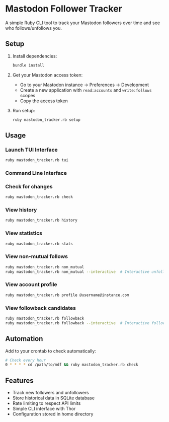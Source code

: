 # Mastodon Follower Tracker

A simple Ruby CLI tool to track your Mastodon followers over time and see who follows/unfollows you.

## Setup

1. Install dependencies:
   ```bash
   bundle install
   ```

2. Get your Mastodon access token:
   - Go to your Mastodon instance → Preferences → Development
   - Create a new application with `read:accounts` and `write:follows` scopes
   - Copy the access token

3. Run setup:
   ```bash
   ruby mastodon_tracker.rb setup
   ```

## Usage

### Launch TUI Interface
```bash
ruby mastodon_tracker.rb tui
```

### Command Line Interface

### Check for changes
```bash
ruby mastodon_tracker.rb check
```

### View history
```bash
ruby mastodon_tracker.rb history
```

### View statistics
```bash
ruby mastodon_tracker.rb stats
```

### View non-mutual follows
```bash
ruby mastodon_tracker.rb non_mutual
ruby mastodon_tracker.rb non_mutual --interactive  # Interactive unfollowing
```

### View account profile
```bash
ruby mastodon_tracker.rb profile @username@instance.com
```

### View followback candidates
```bash
ruby mastodon_tracker.rb followback
ruby mastodon_tracker.rb followback --interactive  # Interactive following
```

## Automation

Add to your crontab to check automatically:
```bash
# Check every hour
0 * * * * cd /path/to/mdf && ruby mastodon_tracker.rb check
```

## Features

- Track new followers and unfollowers
- Store historical data in SQLite database
- Rate limiting to respect API limits
- Simple CLI interface with Thor
- Configuration stored in home directory